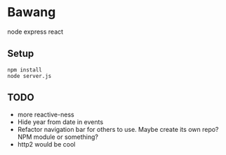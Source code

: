 # Bawang
node express react

## Setup
    npm install
    node server.js


## TODO
* more reactive-ness
* Hide year from date in events
* Refactor navigation bar for others to use. Maybe create its own repo? NPM module or something?
* http2 would be cool
